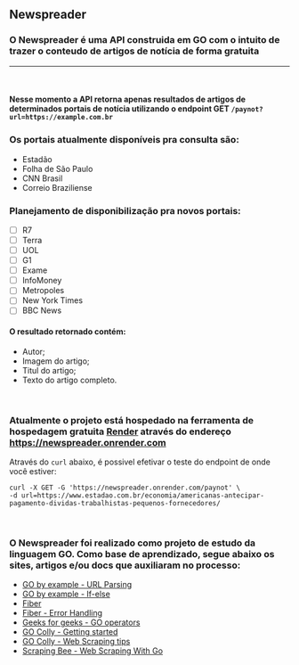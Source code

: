 ## Newspreader

### O Newspreader é uma API construida em GO com o intuito de trazer o conteudo de artigos de notícia de forma gratuita

***

<br/>

#### Nesse momento a API retorna apenas resultados de artigos de determinados portais de notícia utilizando o endpoint **GET** ```/paynot?url=https://example.com.br```

### Os portais atualmente disponíveis pra consulta são:
 - Estadão
 - Folha de São Paulo
 - CNN Brasil
 - Correio Braziliense

### Planejamento de disponibilização pra novos portais:
 - [ ] R7
 - [ ] Terra
 - [ ] UOL
 - [ ] G1
 - [ ] Exame
 - [ ] InfoMoney
 - [ ] Metropoles
 - [ ] New York Times
 - [ ] BBC News

#### O resultado retornado contém: 
 - Autor;
 - Imagem do artigo;
 - Titul do artigo;
 - Texto do artigo completo.

<br/>

### Atualmente o projeto está hospedado na ferramenta de hospedagem gratuita [Render](https://render.com) através do endereço https://newspreader.onrender.com

Através do `curl` abaixo, é possivel efetivar o teste do endpoint de onde você estiver:
```
curl -X GET -G 'https://newspreader.onrender.com/paynot' \
-d url=https://www.estadao.com.br/economia/americanas-antecipar-pagamento-dividas-trabalhistas-pequenos-fornecedores/
```

<br/>

### O **Newspreader** foi realizado como projeto de estudo da linguagem GO. Como base de aprendizado, segue abaixo os sites, artigos e/ou docs que auxiliaram no processo:
 - [GO by example - URL Parsing](https://gobyexample.com/url-parsing)
 - [GO by example - If-else](https://gobyexample.com/if-else)
 - [Fiber](https://docs.gofiber.io)
 - [Fiber - Error Handling](https://docs.gofiber.io/guide/error-handling/)
 - [Geeks for geeks - GO operators](https://www.geeksforgeeks.org/go-operators/)
 - [GO Colly - Getting started](http://go-colly.org/docs/introduction/start/)
 - [GO Colly - Web Scraping tips](https://go-colly.org/articles/scraping_tips/)
 - [Scraping Bee - Web Scraping With Go](https://www.scrapingbee.com/blog/web-scraping-go/)
